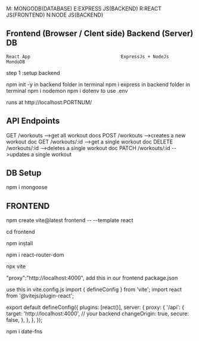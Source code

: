 M: MONGODB(DATABASE)
E:EXPRESS JS(BACKEND)
R:REACT JS(FRONTEND)
N:NODE JS(BACKEND)

## Frontend (Browser / Clent side)              Backend (Server)               DB
    React App                                  ExpressJs + NodeJs              MondoDB

step 1 :setup backend

npm init -y in backend folder in terminal
npm i express in backend folder in terminal
npm i nodemon
npm i dotenv to use .env

runs at http://localhost:PORTNUM/


## API Endpoints

GET     /workouts           -->get all workout docs
POST    /workouts           -->creates a new workout doc
GET     /workouts/:id       -->get a single workout doc
DELETE  /workouts/:id       -->deletes a single workout doc
PATCH   /workouts/:id       -->updates a single workout

## DB Setup

npm i mongoose

## FRONTEND

npm create vite@latest frontend -- --template react

cd frontend

npm install

npm i react-router-dom

npx vite

  "proxy":"http://localhost:4000",  add this in our frontend package.json


use this in vite.config.js
import { defineConfig } from 'vite';
import react from '@vitejs/plugin-react';

export default defineConfig({
  plugins: [react()],
  server: {
    proxy: {
      '/api': {
        target: 'http://localhost:4000', // your backend
        changeOrigin: true,
        secure: false,
      },
    },
  },
});


npm i date-fns